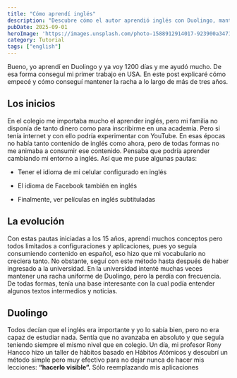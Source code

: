 ```yaml
---
title: "Cómo aprendí inglés"
description: "Descubre cómo el autor aprendió inglés con Duolingo, manteniendo una racha de 1200 días, y cómo esto lo llevó a su primer trabajo en USA. Explora sus inicios, evolución y el método clave para la constancia."
pubDate: 2025-09-01
heroImage: 'https://images.unsplash.com/photo-1588912914017-923900a34710?ixlib=rb-4.1.0&q=85&fm=jpg&crop=entropy&cs=srgb'
category: Tutorial
tags: ["english"]
---
```


Bueno, yo aprendí en Duolingo y ya voy 1200 días y me ayudó mucho. De esa forma conseguí mi primer trabajo en USA. En este post explicaré cómo empecé y cómo conseguí mantener la racha a lo largo de más de tres años.

## Los inicios

En el colegio me importaba mucho el aprender inglés, pero mi familia no disponía de tanto dinero como para inscribirme en una academia. Pero si tenía internet y con ello podría experimentar con YouTube. En esas épocas no había tanto contenido de inglés como ahora, pero de todas formas no me animaba a consumir ese contenido. Pensaba que podría aprender cambiando mi entorno a inglés. Así que me puse algunas pautas:

- Tener el idioma de mi celular configurado en inglés

- El idioma de Facebook también en inglés

- Finalmente, ver películas en inglés subtituladas

## La evolución

Con estas pautas iniciadas a los 15 años, aprendí muchos conceptos pero todos limitados a configuraciones y aplicaciones, pues yo seguía consumiendo contenido en español, eso hizo que mi vocabulario no creciera tanto. No obstante, seguí con este método hasta después de haber ingresado a la universidad. En la universidad intenté muchas veces mantener una racha uniforme de Duolingo, pero la perdía con frecuencia. De todas formas, tenía una base interesante con la cual podía entender algunos textos intermedios y noticias.

## Duolingo

Todos decían que el inglés era importante y yo lo sabía bien, pero no era capaz de estudiar nada. Sentía que no avanzaba en absoluto y que seguía teniendo siempre el mismo nivel que en colegio. Un día, mi profesor Rony Hancco hizo un taller de hábitos basado en Hábitos Atómicos y descubrí un método simple pero muy efectivo para no dejar nunca de hacer mis lecciones: **“hacerlo visible”.** Sólo reemplazando mis aplicaciones